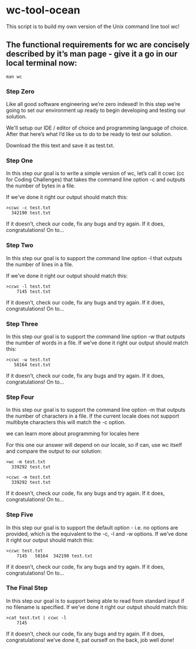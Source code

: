# wc-tool-ocean
This script is to build my own version of the Unix command line tool wc!

## The functional requirements for wc are concisely described by it’s man page - give it a go in our local terminal now:

`man wc`

### Step Zero
Like all good software engineering we’re zero indexed! In this step we’re going to set our environment up ready to begin developing and testing our solution.

We'll setup our IDE / editor of choice and programming language of choice. After that here’s what I’d like us to do to be ready to test our solution.

Download the this text and save it as test.txt.

### Step One
In this step our goal is to write a simple version of wc, let’s call it ccwc (cc for Coding Challenges) that takes the command line option -c and outputs the number of bytes in a file.

If we’ve done it right our output should match this:


```
>ccwc -c test.txt
  342190 test.txt

```

If it doesn’t, check our code, fix any bugs and try again. If it does, congratulations! On to…

### Step Two
In this step our goal is to support the command line option -l that outputs the number of lines in a file.

If we’ve done it right our output should match this:

```
>ccwc -l test.txt
    7145 test.txt

```
If it doesn’t, check our code, fix any bugs and try again. If it does, congratulations! On to…

### Step Three
In this step our goal is to support the command line option -w that outputs the number of words in a file. If we’ve done it right our output should match this:

```
>ccwc -w test.txt
   58164 test.txt

```
If it doesn’t, check our code, fix any bugs and try again. If it does, congratulations! On to…

### Step Four
In this step our goal is to support the command line option -m that outputs the number of characters in a file. If the current locale does not support multibyte characters this will match the -c option.

we can learn more about programming for locales here

For this one our answer will depend on our locale, so if can, use wc itself and compare the output to our solution:

```
>wc -m test.txt
  339292 test.txt

>ccwc -m test.txt
  339292 test.txt

```
If it doesn’t, check our code, fix any bugs and try again. If it does, congratulations! On to…

### Step Five
In this step our goal is to support the default option - i.e. no options are provided, which is the equivalent to the -c, -l and -w options. If we’ve done it right our output should match this:

```
>ccwc test.txt
    7145   58164  342190 test.txt

```
If it doesn’t, check our code, fix any bugs and try again. If it does, congratulations! On to…

### The Final Step
In this step our goal is to support being able to read from standard input if no filename is specified. If we’ve done it right our output should match this:

```
>cat test.txt | ccwc -l
    7145

```
If it doesn’t, check our code, fix any bugs and try again. If it does, congratulations! we’ve done it, pat ourself on the back, job well done!

